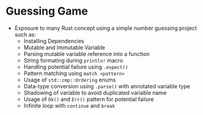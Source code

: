 # Guessing Game

- Exposure to many Rust concept using a simple number guessing project such as:
    - Installing Dependencies
    - Mutable and Immutable Variable
    - Parsing mutable variable reference into a function
    - String formating during `println!` macro
    - Handling potential failure using `.expect()`
    - Pattern matching using `match <pattern>`
    - Usage of `std::cmp::Ordering` enums
    - Data-type conversion using `.parse()` with annotated variable type
    - Shadowing of variable to avoid duplicated variable name
    - Usage of `Ok()` and `Err()` pattern for potential failure
    - Infinite loop with `continue` and `break`
